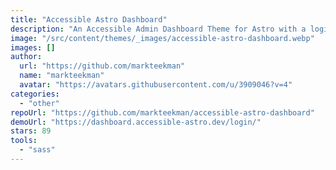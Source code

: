```yaml
---
title: "Accessible Astro Dashboard"
description: "An Accessible Admin Dashboard Theme for Astro with a login page and a dashboard overview. Includes accessibility features such as landmarks, better focus-outline and skip-links navigation."
image: "/src/content/themes/_images/accessible-astro-dashboard.webp"
images: []
author:
  url: "https://github.com/markteekman"
  name: "markteekman"
  avatar: "https://avatars.githubusercontent.com/u/3909046?v=4"
categories:
  - "other"
repoUrl: "https://github.com/markteekman/accessible-astro-dashboard"
demoUrl: "https://dashboard.accessible-astro.dev/login/"
stars: 89
tools:
  - "sass"
---
```

